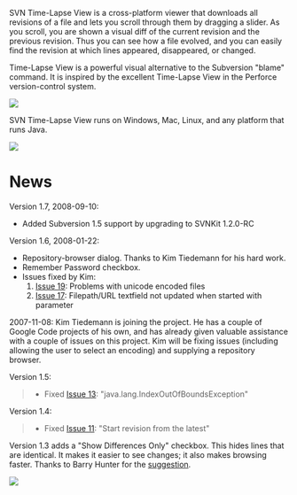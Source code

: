 SVN Time-Lapse View is a cross-platform viewer that downloads all revisions of a file and lets you scroll through them by dragging a slider. As you scroll, you are shown a visual diff of the current revision and the previous revision. Thus you can  see how a file evolved, and you can easily find the revision at which lines appeared, disappeared, or changed.

Time-Lapse View is a powerful visual alternative to the Subversion "blame" command. It is inspired by the excellent Time-Lapse View in the Perforce version-control system.

[![](http://farm3.static.flickr.com/2108/1587747884_5806f7463f_o.png)](http://flickr.com/photos/jonathanaquino/1586835531/)

SVN Time-Lapse View runs on Windows, Mac, Linux, and any platform that runs Java.

[![](http://farm3.static.flickr.com/2017/1608790277_75f459f76e.jpg)](http://flickr.com/photos/jonathanaquino/1608790277/)

# News #

Version 1.7, 2008-09-10:
  * Added Subversion 1.5 support by upgrading to SVNKit 1.2.0-RC

Version 1.6, 2008-01-22:
  * Repository-browser dialog. Thanks to Kim Tiedemann for his hard work.
  * Remember Password checkbox.
  * Issues fixed by Kim:
    1. [Issue 19](https://code.google.com/p/svn-time-lapse-view/issues/detail?id=19): Problems with unicode encoded files
    1. [Issue 17](https://code.google.com/p/svn-time-lapse-view/issues/detail?id=17): Filepath/URL textfield not updated when started with parameter

2007-11-08:
Kim Tiedemann is joining the project. He has a couple of Google Code projects of his own, and has already given valuable assistance with a couple of issues on this project. Kim will be fixing issues (including allowing the user to select an encoding) and supplying a repository browser.

Version 1.5:
> - Fixed [Issue 13](https://code.google.com/p/svn-time-lapse-view/issues/detail?id=13): "java.lang.IndexOutOfBoundsException"

Version 1.4:
> - Fixed [Issue 11](https://code.google.com/p/svn-time-lapse-view/issues/detail?id=11): "Start revision from the latest"

Version 1.3 adds a "Show Differences Only" checkbox. This hides lines that are identical. It makes it easier to see changes; it also makes browsing faster. Thanks to Barry Hunter for the [suggestion](http://code.google.com/p/svn-time-lapse-view/issues/detail?id=8&can=1).

[![](http://www.softpedia.com/images/spyward/softpedia_free_award_f.gif)](http://www.softpedia.com/progClean/SVN-Time-Lapse-View-Clean-95052.html)